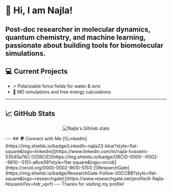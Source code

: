 # 👋 Hi, I am Najla!
Post-doc researcher in molecular dynamics, quantum chemistry, and machine learning, passionate about building tools for biomolecular simulations.
---
## 💻 Current Projects
- 🔥 Polarizable force fields for water & ions
- 🧪 MD simulations and free energy calculations
---
## 📈 GitHub Stats
<p align="center">
  <img src="https://github-readme-stats.vercel.app/api?username=najla23&show_icons=true&theme=radical" alt="Najla's GitHub stats" />
</p>
---
## 🌍 Connect with Me
[![LinkedIn](https://img.shields.io/badge/LinkedIn-najla23-blue?style=flat-square&logo=linkedin)](https://www.linkedin.com/in/najla-hosseini-53545a76/)
[![ORCID](https://img.shields.io/badge/ORCID-0000--0002--9610--5151-a6ce39?style=flat-square&logo=orcid)](https://orcid.org/0000-0002-9610-5151)
[![ResearchGate](https://img.shields.io/badge/ResearchGate-Follow-00CCBB?style=flat-square&logo=researchgate)](https://www.researchgate.net/profile/A-Najla-Hosseini?ev=hdr_xprf)
---
 Thanks for visiting my profile!

